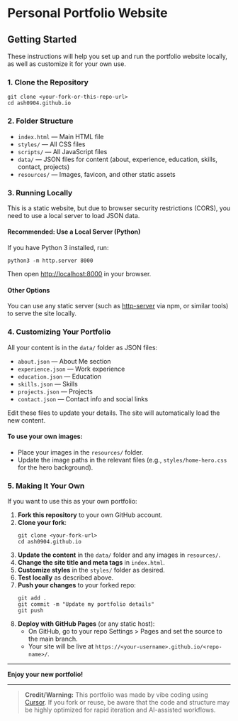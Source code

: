 # Personal Portfolio Website

## Getting Started

These instructions will help you set up and run the portfolio website locally, as well as customize it for your own use.

### 1. Clone the Repository

```
git clone <your-fork-or-this-repo-url>
cd ash0904.github.io
```

### 2. Folder Structure

- `index.html` — Main HTML file
- `styles/` — All CSS files
- `scripts/` — All JavaScript files
- `data/` — JSON files for content (about, experience, education, skills, contact, projects)
- `resources/` — Images, favicon, and other static assets

### 3. Running Locally

This is a static website, but due to browser security restrictions (CORS), you need to use a local server to load JSON data.

#### Recommended: Use a Local Server (Python)
If you have Python 3 installed, run:

```
python3 -m http.server 8000
```
Then open [http://localhost:8000](http://localhost:8000) in your browser.

#### Other Options
You can use any static server (such as [http-server](https://www.npmjs.com/package/http-server) via npm, or similar tools) to serve the site locally.

### 4. Customizing Your Portfolio

All your content is in the `data/` folder as JSON files:
- `about.json` — About Me section
- `experience.json` — Work experience
- `education.json` — Education
- `skills.json` — Skills
- `projects.json` — Projects
- `contact.json` — Contact info and social links

Edit these files to update your details. The site will automatically load the new content.

#### To use your own images:
- Place your images in the `resources/` folder.
- Update the image paths in the relevant files (e.g., `styles/home-hero.css` for the hero background).

### 5. Making It Your Own

If you want to use this as your own portfolio:
1. **Fork this repository** to your own GitHub account.
2. **Clone your fork**:
   ```
   git clone <your-fork-url>
   cd ash0904.github.io
   ```
3. **Update the content** in the `data/` folder and any images in `resources/`.
4. **Change the site title and meta tags** in `index.html`.
5. **Customize styles** in the `styles/` folder as desired.
6. **Test locally** as described above.
7. **Push your changes** to your forked repo:
   ```
   git add .
   git commit -m "Update my portfolio details"
   git push
   ```
8. **Deploy with GitHub Pages** (or any static host):
   - On GitHub, go to your repo Settings > Pages and set the source to the main branch.
   - Your site will be live at `https://<your-username>.github.io/<repo-name>/`.

---

**Enjoy your new portfolio!**

---

> **Credit/Warning:**
> This portfolio was made by vibe coding using [Cursor](https://www.cursor.com/). If you fork or reuse, be aware that the code and structure may be highly optimized for rapid iteration and AI-assisted workflows.
